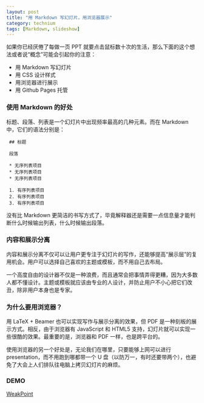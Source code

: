 ```yaml
---
layout: post
title: "用 Markdown 写幻灯片，用浏览器展示"
category: technium
tags: [Markdown, slideshow]
---
```



如果你已经厌倦了每做一页 PPT 就要点击鼠标数十次的生活，那么下面的这个想法或者说“概念”可能会引起你的注意：


* 用 Markdown 写幻灯片
* 用 CSS 设计样式
* 用浏览器进行展示
* 用 Github Pages 托管


### 使用 Markdown 的好处


标题、段落、列表是一个幻灯片中出现频率最高的几种元素。而在 Markdown 中，它们的语法分别是：


	 ## 标题
	 
	 段落

     * 无序列表项目
	 * 无序列表项目
	 * 无序列表项目
	 
	 1. 有序列表项目
	 2. 有序列表项目
	 3. 有序列表项目	 
	 
	 
没有比 Markdown 更简洁的书写方式了，毕竟解释器还是需要一点信息量才能判断什么时候输出列表，什么时候输出段落。


### 内容和展示分离


内容和展示分离不仅可以让用户更专注于幻灯片的写作，还能够提高“展示层”的复用机会。用户可以选择自己喜欢的主题或模板，而不用自己去布局。


一个高度自由的设计器不仅是一种浪费，而且通常会把事情弄得更糟，因为大多数人都不懂设计。主题或模板就应该由专业的人设计，并防止用户不小心把它们改丑，除非用户本身也是专家。


### 为什么要用浏览器？


用 LaTeX + Beamer 也可以实现写作与展示分离的效果，但 PDF 是一种刻板的展示方式。相反，由于浏览器有 JavaScript 和 HTML5 支持，幻灯片就可以实现一些很酷的效果。最重要的是，浏览器和 PDF 一样，也是跨平台的。 


使用浏览器的另一个好处是，无论我们在哪里，只要能够上网可以进行 presentation，而不用跑到哪都带一个 U 盘（以防万一，有时还要带两个），也避免了大会上人们排队往电脑上拷贝幻灯片的麻烦。


### DEMO


[WeakPoint](http://blog.chengyichao.info/weakpoint/) 
